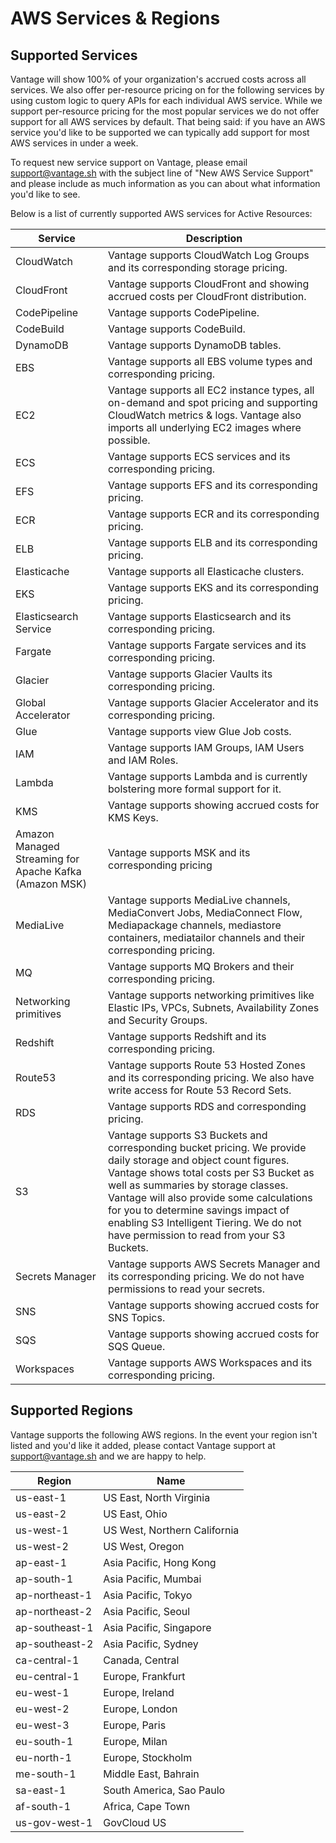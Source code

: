 # AWS Services & Regions

## Supported Services

Vantage will show 100% of your organization's accrued costs across all services. We also offer per-resource pricing on for the following services by using custom logic to query APIs for each individual AWS service. While we support per-resource pricing for the most popular services we do not offer support for all AWS services by default. That being said: if you have an AWS service you'd like to be supported we can typically add support for most AWS services in under a week. 

To request new service support on Vantage, please email support@vantage.sh with the subject line of "New AWS Service Support" and please include as much information as you can about what information you'd like to see. 

Below is a list of currently supported AWS services for Active Resources:

| Service      | Description |
| ----------- | ----------- |
| CloudWatch | Vantage supports CloudWatch Log Groups and its corresponding storage pricing.           |
| CloudFront    | Vantage supports CloudFront and showing accrued costs per CloudFront distribution.           |
| CodePipeline    | Vantage supports CodePipeline.           |
| CodeBuild    | Vantage supports CodeBuild.           |
| DynamoDB    | Vantage supports DynamoDB tables.           |
| EBS   | Vantage supports all EBS volume types and corresponding pricing.           |
| EC2      | Vantage supports all EC2 instance types, all on-demand and spot pricing and supporting CloudWatch metrics & logs. Vantage also imports all underlying EC2 images where possible.      |
| ECS  | Vantage supports ECS services and its corresponding pricing.           |
| EFS  | Vantage supports EFS and its corresponding pricing.           |
| ECR   | Vantage supports ECR and its corresponding pricing.           |
| ELB | Vantage supports ELB and its corresponding pricing.            |
| Elasticache   | Vantage supports all Elasticache clusters.           |
| EKS  | Vantage supports EKS and its corresponding pricing.           |
| Elasticsearch Service   | Vantage supports Elasticsearch and its corresponding pricing.           |
| Fargate   | Vantage supports Fargate services and its corresponding pricing.           |
| Glacier   | Vantage supports Glacier Vaults its corresponding pricing.           |
| Global Accelerator   | Vantage supports Glacier Accelerator and its corresponding pricing.           |
| Glue      | Vantage supports view Glue Job costs.           | 
| IAM   | Vantage supports IAM Groups, IAM Users and IAM Roles.           |
| Lambda   | Vantage supports Lambda and is currently bolstering more formal support for it.           |
| KMS | Vantage supports showing accrued costs for KMS Keys.           |
| Amazon Managed Streaming for Apache Kafka (Amazon MSK) | Vantage supports MSK and its corresponding pricing            |
| MediaLive | Vantage supports MediaLive channels, MediaConvert Jobs, MediaConnect Flow, Mediapackage channels, mediastore containers, mediatailor channels and their corresponding pricing.  |
| MQ | Vantage supports MQ Brokers and their corresponding pricing.  |
| Networking primitives   | Vantage supports networking primitives like Elastic IPs, VPCs, Subnets, Availability Zones and Security Groups.           |
| Redshift   | Vantage supports Redshift and its corresponding pricing.            |
| Route53   | Vantage supports Route 53 Hosted Zones and its corresponding pricing. We also have write access for Route 53 Record Sets.           |
| RDS   | Vantage supports RDS and corresponding pricing.           |
| S3   | Vantage supports S3 Buckets and corresponding bucket pricing. We provide daily storage and object count figures. Vantage shows total costs per S3 Bucket as well as summaries by storage classes. Vantage will also provide some calculations for you to determine savings impact of enabling S3 Intelligent Tiering. We do not have permission to read from your S3 Buckets.          |
| Secrets Manager   | Vantage supports AWS Secrets Manager and its corresponding pricing. We do not have permissions to read your secrets.           |
| SNS | Vantage supports showing accrued costs for SNS Topics.           |
| SQS | Vantage supports showing accrued costs for SQS Queue.           |
| Workspaces | Vantage supports AWS Workspaces and its corresponding pricing.           |


## Supported Regions

Vantage supports the following AWS regions. In the event your region isn't listed and you'd like it added, please contact Vantage support at support@vantage.sh and we are happy to help.

| Region | Name | 
| ----------- | ----------- |
| us-east-1 | US East, North Virginia |
| us-east-2 | US East, Ohio |
| us-west-1 | US West, Northern California |
| us-west-2 | US West, Oregon |
| ap-east-1 | Asia Pacific, Hong Kong |
| ap-south-1 | Asia Pacific, Mumbai |
| ap-northeast-1 | Asia Pacific, Tokyo |
| ap-northeast-2 | Asia Pacific, Seoul |
| ap-southeast-1 | Asia Pacific, Singapore |
| ap-southeast-2 | Asia Pacific, Sydney |
| ca-central-1 | Canada, Central |
| eu-central-1 | Europe, Frankfurt |
| eu-west-1 | Europe, Ireland |
| eu-west-2 | Europe, London |
| eu-west-3 | Europe, Paris |
| eu-south-1 | Europe, Milan |
| eu-north-1 | Europe, Stockholm |
| me-south-1 | Middle East, Bahrain |
| sa-east-1 | South America, Sao Paulo |
| af-south-1 | Africa, Cape Town |
| us-gov-west-1| GovCloud US |
